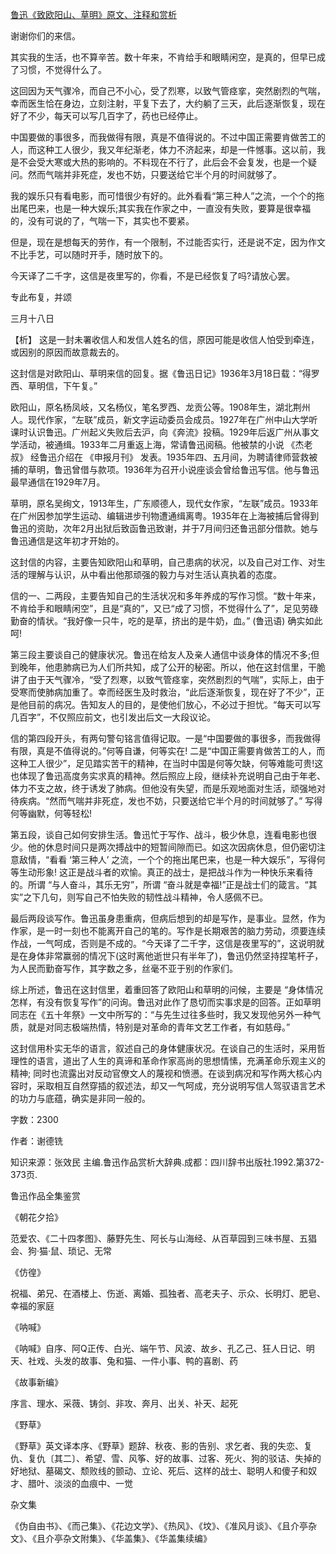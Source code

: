 [鲁迅《致欧阳山、草明》原文、注释和赏析](https://www.vrrw.net/wx/9498.html)

谢谢你们的来信。

其实我的生活，也不算辛苦。数十年来，不肯给手和眼睛闲空，是真的，但早已成了习惯，不觉得什么了。

这回因为天气骤冷，而自己不小心，受了烈寒，以致气管痉挛，突然剧烈的气喘，幸而医生恰在身边，立刻注射，平复下去了，大约躺了三天，此后逐渐恢复，现在好了不少，每天可以写几百字了，药也已经停止。

中国要做的事很多，而我做得有限，真是不值得说的。不过中国正需要肯做苦工的人，而这种工人很少，我又年纪渐老，体力不济起来，却是一件憾事。这以前，我是不会受大寒或大热的影响的。不料现在不行了，此后会不会复发，也是一个疑问。然而气喘并非死症，发也不妨，只要送给它半个月的时间就够了。

我的娱乐只有看电影，而可惜很少有好的。此外看看“第三种人”之流，一个个的拖出尾巴来，也是一种大娱乐;其实我在作家之中，一直没有失败，要算是很幸福的，没有可说的了，气喘一下，其实也不要紧。

但是，现在是想每天的劳作，有一个限制，不过能否实行，还是说不定，因为作文不比手艺，可以随时开手，随时放下的。

今天译了二千字，这信是夜里写的，你看，不是已经恢复了吗?请放心罢。

专此布复，并颂

三月十八日



【析】 这是一封未署收信人和发信人姓名的信，原因可能是收信人怕受到牵连，或因别的原因而故意裁去的。

这封信是对欧阳山、草明来信的回复。据《鲁迅日记》1936年3月18日载：“得罗西、草明信，下午复。”

欧阳山，原名杨凤岐，又名杨仪，笔名罗西、龙贡公等。1908年生，湖北荆州人。现代作家，“左联”成员，新文字运动委员会成员。1927年在广州中山大学听课时认识鲁迅。广州起义失败后去沪，向《奔流》投稿。1929年后返广州从事文学活动，被通缉。1933年二月重返上海，常请鲁迅阅稿。他被禁的小说 《杰老叔》 经鲁迅介绍在 《申报月刊》 发表。1935年四、五月间，为聘请律师营救被捕的草明，鲁迅曾借与款项。1936年为召开小说座谈会曾给鲁迅写信。他与鲁迅最早通信在1929年7月。

草明，原名吴绚文，1913年生，广东顺德人，现代女作家，“左联”成员。1933年在广州因参加学生运动、编辑进步刊物遭通缉离粤。1935年在上海被捕后曾得到鲁迅的资助，次年2月出狱后致函鲁迅致谢，并于7月间归还鲁迅部分借款。她与鲁迅通信是这年初才开始的。

这封信的内容，主要告知欧阳山和草明，自己患病的状况，以及自己对工作、对生活的理解与认识，从中看出他那顽强的毅力与对生活认真执着的态度。

信的一、二两段，主要告知自己的生活状况和多年养成的写作习惯。“数十年来，不肯给手和眼睛闲空”，且是“真的”，又已“成了习惯，不觉得什么了”，足见劳碌勤奋的情状。“我好像一只牛，吃的是草，挤出的是牛奶，血。” (鲁迅语) 确实如此呵!

第三段主要谈自己的健康状况。鲁迅在给友人及亲人通信中谈身体的情况不多;但到晚年，他患肺病已为人们所共知，成了公开的秘密。所以，他在这封信里，干脆讲了由于天气骤冷，“受了烈寒，以致气管痉挛，突然剧烈的气喘”，实际上，由于受寒而使肺病加重了。幸而经医生及时救治，“此后逐渐恢复，现在好了不少”，正是他目前的病况。告知友人的目的，是使他们放心，不必过于担忧。“每天可以写几百字”，不仅照应前文，也引发出后文一大段议论。

信的第四段开头，有两句警句铭言值得记取。一是“中国要做的事很多，而我做得有限，真是不值得说的。”何等自谦，何等实在! 二是“中国正需要肯做苦工的人，而这种工人很少”，足见踏实苦干的精神，在当时中国是何等欠缺，何等难能可贵!这也体现了鲁迅高度务实求真的精神。然后照应上段，继续补充说明自己由于年老、体力不支之故，终于诱发了肺病。但他没有失望，而是乐观地面对生活，顽强地对待疾病。“然而气喘并非死症，发也不妨，只要送给它半个月的时间就够了。” 写得何等幽默，何等轻松!

第五段，谈自己如何安排生活。鲁迅忙于写作、战斗，极少休息，连看电影也很少。他的休息时间只是两次搏战中的短暂间隙而已。如这次因病休息，但仍密切注意敌情，“看看 ‘第三种人’ 之流，一个个的拖出尾巴来，也是一种大娱乐”，写得何等生动形象! 这正是战斗者的欢愉。真正的战士，是把战斗作为一种快乐来看待的。所谓 “与人奋斗，其乐无穷”，所谓 “奋斗就是幸福!”正是战士们的箴言。“其实”之下几句，则写自己不怕失败的韧性战斗精神，令人感佩不已。

最后两段谈写作。鲁迅虽身患重病，但病后想到的却是写作，是事业。显然，作为作家，是一时一刻也不能离开自己的笔的。写作是长期艰苦的脑力劳动，须要连续作战，一气呵成，否则是不成的。“今天译了二千字，这信是夜里写的”，这说明就是在身体非常赢弱的情况下(这时离他逝世只有半年了)，鲁迅仍然坚持捏笔杆子，为人民而勤奋写作，其字数之多，丝毫不亚于别的作家们。

综上所述，鲁迅在这封信里，着重回答了欧阳山和草明的问候，主要是 “身体情况怎样，有没有恢复写作”的问询。鲁迅对此作了恳切而实事求是的回答。正如草明同志在《五十年祭》一文中所写的：“与先生过往多些时，我又发现他另外一种气质，就是对同志极端热情，特别是对革命的青年文艺工作者，有如慈母。”

这封信用朴实无华的语言，叙述自己的身体健康状况。在谈自己的生活时，采用哲理性的语言，道出了人生的真谛和革命作家高尚的思想情愫，充满革命乐观主义的精神; 同时也流露出对反动官僚文人的蔑视和愤懑。在谈到病况和写作两大核心内容时，采取相互自然穿插的叙述法，却又一气呵成，充分说明写信人驾驭语言艺术的功力与底蕴，确实是非同一般的。

字数：2300

作者：谢德铣

知识来源：张效民 主编.鲁迅作品赏析大辞典.成都：四川辞书出版社.1992.第372-373页.

鲁迅作品全集鉴赏

《朝花夕拾》

范爱农、《二十四孝图》、藤野先生、阿长与山海经、从百草园到三味书屋、五猖会、狗·猫·鼠、琐记、无常

《仿徨》

祝福、弟兄、在酒楼上、伤逝、离婚、孤独者、高老夫子、示众、长明灯、肥皂、幸福的家庭

《呐喊》

《呐喊》自序、阿Q正传、白光、端午节、风波、故乡、孔乙己、狂人日记、明天、社戏、头发的故事、兔和猫、一件小事、鸭的喜剧、药

《故事新编》

序言、理水、采薇、铸剑、非攻、奔月、出关、补天、起死

《野草》

《野草》英文译本序、《野草》题辞、秋夜、影的告别、求乞者、我的失恋、复仇、复仇〔其二〕、希望、雪、风筝、好的故事、过客、死火、狗的驳诘、失掉的好地狱、墓碣文、颓败线的颤动、立论、死后、这样的战士、聪明人和傻子和奴才、腊叶、淡淡的血痕中、一觉

杂文集

《伪自由书》、《而己集》、《花边文学》、《热风》、《坟》、《准风月谈》、《且介亭杂文》、《且介亭杂文附集》、《华盖集》、《华盖集续编》

